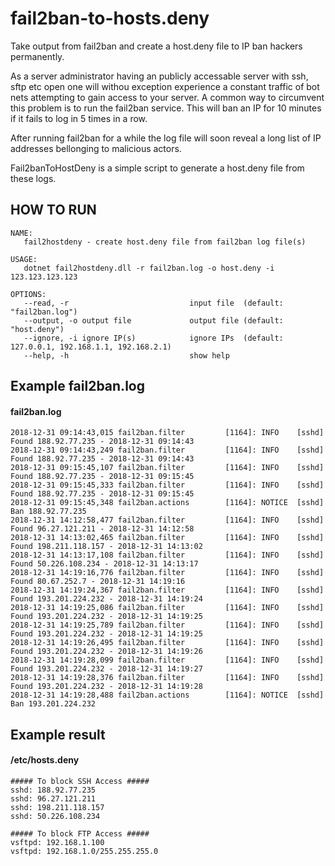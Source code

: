 # fail2ban-to-hosts.deny
Take output from fail2ban and create a host.deny file to IP ban hackers permanently. 

As a server administrator having an publicly accessable server with ssh, sftp etc open one will withou exception experience a constant traffic of bot nets attempting to gain access to your server. A common way to circumvent this problem is to run the fail2ban service. This will ban an IP for 10 minutes if it fails to log in 5 times in a row. 

After running fail2ban for a while the log file will soon reveal a long list of IP addresses bellonging to malicious actors. 

Fail2banToHostDeny is a simple script to generate a host.deny file from these logs.

## HOW TO RUN

```
NAME:
   fail2hostdeny - create host.deny file from fail2ban log file(s)

USAGE:
   dotnet fail2hostdeny.dll -r fail2ban.log -o host.deny -i 123.123.123.123

OPTIONS:
   --read, -r                           input file  (default: "fail2ban.log")
   --output, -o output file             output file (default: "host.deny")
   --ignore, -i ignore IP(s)            ignore IPs  (default: 127.0.0.1, 192.168.1.1, 192.168.2.1)
   --help, -h                           show help

```

## Example fail2ban.log 

#### fail2ban.log
```
2018-12-31 09:14:43,015 fail2ban.filter         [1164]: INFO    [sshd] Found 188.92.77.235 - 2018-12-31 09:14:43
2018-12-31 09:14:43,249 fail2ban.filter         [1164]: INFO    [sshd] Found 188.92.77.235 - 2018-12-31 09:14:43
2018-12-31 09:15:45,107 fail2ban.filter         [1164]: INFO    [sshd] Found 188.92.77.235 - 2018-12-31 09:15:45
2018-12-31 09:15:45,333 fail2ban.filter         [1164]: INFO    [sshd] Found 188.92.77.235 - 2018-12-31 09:15:45
2018-12-31 09:15:45,348 fail2ban.actions        [1164]: NOTICE  [sshd] Ban 188.92.77.235
2018-12-31 14:12:58,477 fail2ban.filter         [1164]: INFO    [sshd] Found 96.27.121.211 - 2018-12-31 14:12:58
2018-12-31 14:13:02,465 fail2ban.filter         [1164]: INFO    [sshd] Found 198.211.118.157 - 2018-12-31 14:13:02
2018-12-31 14:13:17,108 fail2ban.filter         [1164]: INFO    [sshd] Found 50.226.108.234 - 2018-12-31 14:13:17
2018-12-31 14:19:16,776 fail2ban.filter         [1164]: INFO    [sshd] Found 80.67.252.7 - 2018-12-31 14:19:16
2018-12-31 14:19:24,367 fail2ban.filter         [1164]: INFO    [sshd] Found 193.201.224.232 - 2018-12-31 14:19:24
2018-12-31 14:19:25,086 fail2ban.filter         [1164]: INFO    [sshd] Found 193.201.224.232 - 2018-12-31 14:19:25
2018-12-31 14:19:25,789 fail2ban.filter         [1164]: INFO    [sshd] Found 193.201.224.232 - 2018-12-31 14:19:25
2018-12-31 14:19:26,495 fail2ban.filter         [1164]: INFO    [sshd] Found 193.201.224.232 - 2018-12-31 14:19:26
2018-12-31 14:19:28,099 fail2ban.filter         [1164]: INFO    [sshd] Found 193.201.224.232 - 2018-12-31 14:19:27
2018-12-31 14:19:28,376 fail2ban.filter         [1164]: INFO    [sshd] Found 193.201.224.232 - 2018-12-31 14:19:28
2018-12-31 14:19:28,488 fail2ban.actions        [1164]: NOTICE  [sshd] Ban 193.201.224.232
```

## Example result 

#### /etc/hosts.deny
```
##### To block SSH Access #####
sshd: 188.92.77.235
sshd: 96.27.121.211
sshd: 198.211.118.157
sshd: 50.226.108.234

##### To block FTP Access #####
vsftpd: 192.168.1.100
vsftpd: 192.168.1.0/255.255.255.0
```